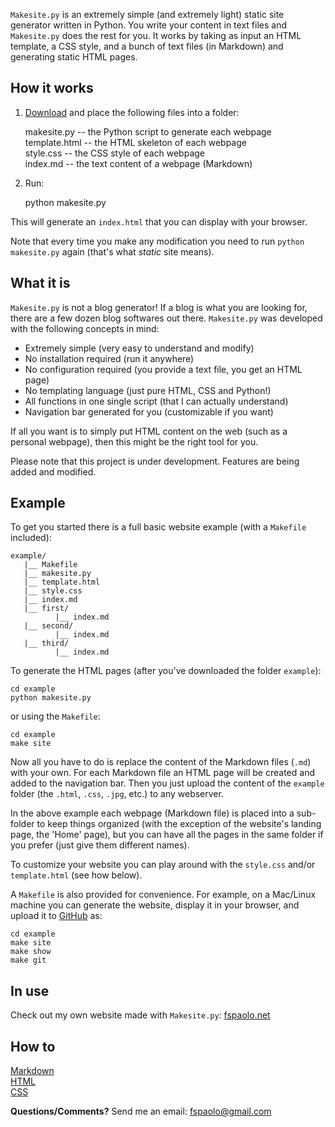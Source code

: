 `Makesite.py` is an extremely simple (and extremely light) static site
generator written in Python. You write your content in text files and
`Makesite.py` does the rest for you. It works by taking as input an
HTML template, a CSS style, and a bunch of text files (in Markdown)
and generating static HTML pages.

## How it works

1) [Download](https://github.com/fspaolo/makesite) and place the following
files into a folder: 

    makesite.py    -- the Python script to generate each webpage  
    template.html  -- the HTML skeleton of each webpage  
    style.css      -- the CSS style of each webpage  
    index.md       -- the text content of a webpage (Markdown)   

2) Run: 

    python makesite.py

This will generate an `index.html` that you can display with your browser.

Note that every time you make any modification you need to run
`python makesite.py` again (that's what *static* site means).

## What it is

`Makesite.py` is not a blog generator! If a blog is what you are looking for,
there are a few dozen blog softwares out there. `Makesite.py` was developed
with the following concepts in mind:

* Extremely simple (very easy to understand and modify)
* No installation required (run it anywhere)
* No configuration required (you provide a text file, you get an HTML page)
* No templating language (just pure HTML, CSS and Python!)
* All functions in one single script (that I can actually understand)
* Navigation bar generated for you (customizable if you want)

If all you want is to simply put HTML content on the web (such as a personal
webpage), then this might be the right tool for you.

Please note that this project is under development. Features are being added and modified.

## Example

To get you started there is a full basic website example (with a `Makefile`
included):

    example/
       |__ Makefile
       |__ makesite.py 
       |__ template.html 
       |__ style.css
       |__ index.md 
       |__ first/ 
              |__ index.md 
       |__ second/ 
              |__ index.md 
       |__ third/ 
              |__ index.md 

To generate the HTML pages (after you've downloaded the folder `example`): 

    cd example
    python makesite.py

or using the `Makefile`:

    cd example
    make site

Now all you have to do is replace the content of the Markdown files (`.md`)
with your own. For each Markdown file an HTML page will be created and added
to the navigation bar. Then you just upload the content of the `example` folder
(the `.html`, `.css`, `.jpg`, etc.) to any webserver.

In the above example each webpage (Markdown file) is placed into a sub-folder 
to keep things organized (with the exception of the website's landing page, the
'Home' page), but you can have all the pages in the same folder if you prefer
(just give them different names).

To customize your website you can play around with the `style.css` and/or
`template.html` (see how below).

A `Makefile` is also provided for convenience. For example, on a Mac/Linux
machine you can generate the website, display it in your browser, and upload
it to [GitHub](https://pages.github.com/) as:

    cd example  
    make site
    make show  
    make git  

## In use

Check out my own website made with `Makesite.py`: [fspaolo.net](http://fspaolo.net)

## How to 

[Markdown](https://github.com/adam-p/markdown-here/wiki/Markdown-Cheatsheet)  
[HTML](http://www.w3schools.com/html/html_intro.asp)  
[CSS](http://www.w3schools.com/css/)  

**Questions/Comments?** Send me an email: [fspaolo@gmail.com](mailto:fspaolo@gmail.com)
